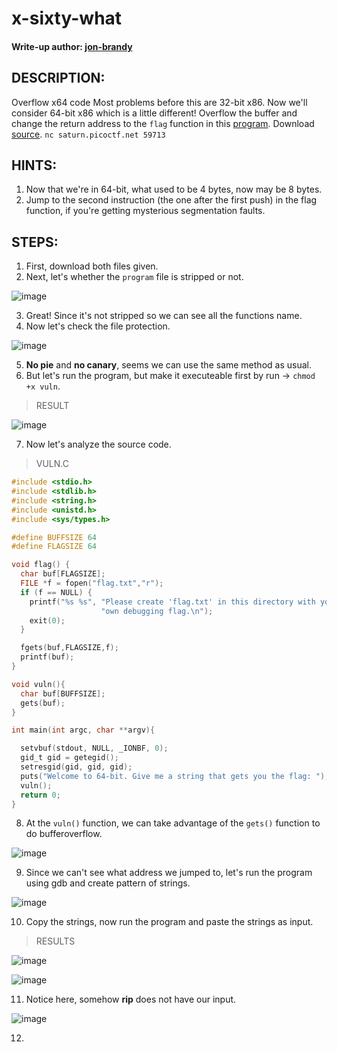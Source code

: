 # x-sixty-what
#### Write-up author: [jon-brandy](https://github.com/jon-brandy)
## DESCRIPTION:
Overflow x64 code 
Most problems before this are 32-bit x86.
Now we'll consider 64-bit x86 which is a little different! 
Overflow the buffer and change the return address to the `flag` function in this [program](https://github.com/jon-brandy/CTF-WRITE-UP/blob/74b33b7a185cb1fe916b413629149156f6765323/Asset/x-sixty-what/vuln). 
Download [source](https://github.com/jon-brandy/CTF-WRITE-UP/blob/74b33b7a185cb1fe916b413629149156f6765323/Asset/x-sixty-what/vuln.c). `nc saturn.picoctf.net 59713`
## HINTS:
1. Now that we're in 64-bit, what used to be 4 bytes, now may be 8 bytes.
2. Jump to the second instruction (the one after the first push) in the flag function, if you're getting mysterious segmentation faults.
## STEPS:
1. First, download both files given.
2. Next, let's whether the `program` file is stripped or not.

![image](https://user-images.githubusercontent.com/70703371/188832877-c1e6aeae-c8aa-4c98-acd2-f12fcde02077.png)

3. Great! Since it's not stripped so we can see all the functions name.
4. Now let's check the file protection.

![image](https://user-images.githubusercontent.com/70703371/188836157-9252437e-dff0-41d5-960b-45c88ed21166.png)

5. **No pie** and **no canary**, seems we can use the same method as usual.
6. But let's run the program, but make it executeable first by run -> `chmod +x vuln`.

> RESULT

![image](https://user-images.githubusercontent.com/70703371/188836557-0d6a510f-3c51-48c1-96bf-eddbfb322dc9.png)

7. Now let's analyze the source code.

> VULN.C

```c
#include <stdio.h>
#include <stdlib.h>
#include <string.h>
#include <unistd.h>
#include <sys/types.h>

#define BUFFSIZE 64
#define FLAGSIZE 64

void flag() {
  char buf[FLAGSIZE];
  FILE *f = fopen("flag.txt","r");
  if (f == NULL) {
    printf("%s %s", "Please create 'flag.txt' in this directory with your",
                    "own debugging flag.\n");
    exit(0);
  }

  fgets(buf,FLAGSIZE,f);
  printf(buf);
}

void vuln(){
  char buf[BUFFSIZE];
  gets(buf);
}

int main(int argc, char **argv){

  setvbuf(stdout, NULL, _IONBF, 0);
  gid_t gid = getegid();
  setresgid(gid, gid, gid);
  puts("Welcome to 64-bit. Give me a string that gets you the flag: ");
  vuln();
  return 0;
}

```

8. At the `vuln()` function, we can take advantage of the `gets()` function to do bufferoverflow.

![image](https://user-images.githubusercontent.com/70703371/188837621-3209223f-60c9-42ff-af39-eda4e688d98e.png)

9. Since we can't see what address we jumped to, let's run the program using gdb and create pattern of strings.

![image](https://user-images.githubusercontent.com/70703371/188853146-978f0577-35e5-49e4-9271-3b2328640110.png)

10. Copy the strings, now run the program and paste the strings as input.

> RESULTS

![image](https://user-images.githubusercontent.com/70703371/188853468-31758b86-5ddf-4dc3-a559-9cae8b4559fd.png)

![image](https://user-images.githubusercontent.com/70703371/188853500-d2c10f45-f3b0-442e-8a8a-bf6c7e2f81f2.png)

11. Notice here, somehow **rip** does not have our input.

![image](https://user-images.githubusercontent.com/70703371/188854058-6e90c4d1-ba23-47ff-8ad5-c17670eb579a.png)

12. 
